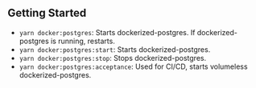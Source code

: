 ## Getting Started

- `yarn docker:postgres`: Starts dockerized-postgres. If dockerized-postgres is running, restarts.
- `yarn docker:postgres:start`: Starts dockerized-postgres.
- `yarn docker:postgres:stop`: Stops dockerized-postgres.
- `yarn docker:postgres:acceptance`: Used for CI/CD, starts volumeless dockerized-postgres.

